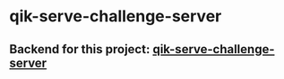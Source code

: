 # qik-serve-challenge-server

## Backend for this project: [qik-serve-challenge-server](https://github.com/igortullio/qik-serve-challenge-web)
